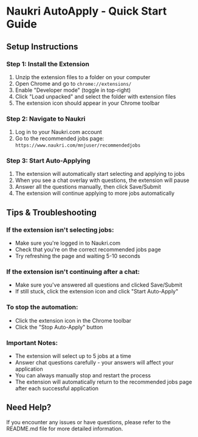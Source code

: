 # Naukri AutoApply - Quick Start Guide

## Setup Instructions

### Step 1: Install the Extension
1. Unzip the extension files to a folder on your computer
2. Open Chrome and go to `chrome://extensions/`
3. Enable "Developer mode" (toggle in top-right)
4. Click "Load unpacked" and select the folder with extension files
5. The extension icon should appear in your Chrome toolbar

### Step 2: Navigate to Naukri
1. Log in to your Naukri.com account
2. Go to the recommended jobs page:
   `https://www.naukri.com/mnjuser/recommendedjobs`

### Step 3: Start Auto-Applying
1. The extension will automatically start selecting and applying to jobs
2. When you see a chat overlay with questions, the extension will pause
3. Answer all the questions manually, then click Save/Submit
4. The extension will continue applying to more jobs automatically

## Tips & Troubleshooting

### If the extension isn't selecting jobs:
- Make sure you're logged in to Naukri.com
- Check that you're on the correct recommended jobs page
- Try refreshing the page and waiting 5-10 seconds

### If the extension isn't continuing after a chat:
- Make sure you've answered all questions and clicked Save/Submit
- If still stuck, click the extension icon and click "Start Auto-Apply"

### To stop the automation:
- Click the extension icon in the Chrome toolbar
- Click the "Stop Auto-Apply" button

### Important Notes:
- The extension will select up to 5 jobs at a time
- Answer chat questions carefully - your answers will affect your application
- You can always manually stop and restart the process
- The extension will automatically return to the recommended jobs page after each successful application

## Need Help?
If you encounter any issues or have questions, please refer to the README.md file for more detailed information.
